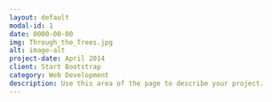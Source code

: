 ```yaml
---
layout: default
modal-id: 1
date: 0000-00-00
img: Through_the_Trees.jpg
alt: image-alt
project-date: April 2014
client: Start Bootstrap
category: Web Development
description: Use this area of the page to describe your project.
---
```

